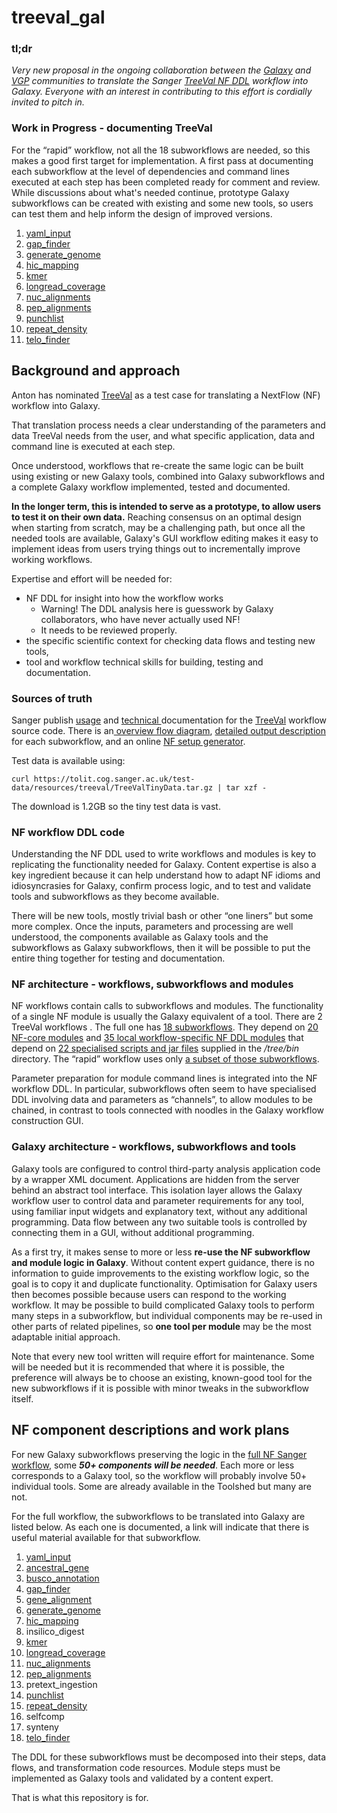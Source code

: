 # treeval_gal

### tl;dr
*Very new proposal in the ongoing collaboration between the [Galaxy](https://galaxyproject.org/) and [VGP](https://vertebrategenomesproject.org/) communities to 
translate the Sanger [TreeVal NF DDL](https://github.com/sanger-tol/treeval/tree/dev) workflow into Galaxy. Everyone with an interest in contributing to
this effort is cordially invited to pitch in.*

### Work in Progress - documenting TreeVal

For the “rapid” workflow, not all the 18 subworkflows are needed, so this makes a good first target for implementation.
A first pass at documenting each subworkflow at the level of dependencies and command lines executed at each step has been completed ready for comment and review.
While discussions about what's needed continue, prototype Galaxy subworkflows can be created with existing and some new tools, so users can test them and help inform the design of improved versions. 

1. [yaml_input](yaml_input)
4. [gap_finder](gap_finder)
6.  [generate_genome](generate_genome)
7. [hic_mapping](hic_mapping)
9. [kmer](kmer)
10. [longread_coverage](longread_coverage)
11. [nuc_alignments](nuc_alignments)
12. [pep_alignments](pep_alignments)
14. [punchlist](punchlist)
15. [repeat_density](repeat_density)
18. [telo_finder](telo_finder)


<h2>Background and approach</h2>

Anton has nominated [TreeVal](https://github.com/sanger-tol/treeval/tree/dev) as a test case for translating a NextFlow (NF) workflow into Galaxy.

That translation process needs a clear understanding of the parameters and data TreeVal needs from the user, and what specific application, data and command line is executed at each step.

Once understood, workflows that re-create the same logic can be built using existing or new Galaxy tools, combined into Galaxy subworkflows and a complete Galaxy workflow implemented, tested and documented.

**In the longer term, this is intended to serve as a prototype, to allow users to test it on their own data.**
Reaching consensus on an optimal design when starting from scratch, may be a challenging path, but once all the needed tools are available, Galaxy's GUI workflow editing makes it easy to implement ideas
from users trying things out to incrementally improve working workflows.


Expertise and effort will be needed for:

* NF DDL for insight into how the workflow works
  * Warning! The DDL analysis here is guesswork by Galaxy collaborators, who have never actually used NF!
  * It needs to be reviewed properly.
* the specific scientific context for checking data flows and testing new tools,
* tool and workflow technical skills for building, testing and documentation.

<h3>Sources of truth</h3>

Sanger publish [usage](https://pipelines.tol.sanger.ac.uk/treeval/dev/usage) and [technical ](https://github.com/sanger-tol/treeval/blob/dev/docs/usage.md)documentation for the [TreeVal](https://github.com/sanger-tol/treeval/tree/dev) workflow source code. There is an[ overview flow diagram](https://raw.githubusercontent.com/sanger-tol/treeval/dev/docs/images/v1-1-0/treeval_1_1_0_full_diagram.png), [detailed output description](https://github.com/sanger-tol/treeval/blob/dev/docs/output.md) for each subworkflow, and an online [NF setup generator](https://pipelines.tol.sanger.ac.uk/launch?id=1700725399_4e71a73a94cf).

Test data is available using:

```
curl https://tolit.cog.sanger.ac.uk/test-data/resources/treeval/TreeValTinyData.tar.gz | tar xzf -
```

The download is 1.2GB so the tiny test data is vast.

<h3>NF workflow DDL code</h3>

Understanding the NF DDL used to write workflows and modules is key to replicating the functionality needed for Galaxy. Content expertise is also a key ingredient because it can help understand how to adapt NF idioms and idiosyncrasies for Galaxy, confirm process logic, and to test and validate tools and subworkflows as they become available.

There will be new tools, mostly trivial bash or other “one liners” but some more complex. Once the inputs, parameters and processing are well understood, the components available as Galaxy tools and the subworkflows as Galaxy subworkflows, then it will be possible to put the entire thing together for testing and documentation.

<h3>NF architecture - workflows, subworkflows and modules</h3>


NF workflows contain calls to subworkflows and modules. The functionality of a single NF module is usually the Galaxy equivalent of a tool. There are 2 TreeVal workflows . The full one has [18 subworkflows](https://github.com/sanger-tol/treeval/tree/dev/subworkflows/local). They depend on [20 NF-core modules](https://github.com/sanger-tol/treeval/tree/dev/modules/nf-core) and [35 local workflow-specific NF DDL modules](https://github.com/sanger-tol/treeval/tree/dev/subworkflows/local) that depend on [22 specialised scripts and jar files](https://github.com/sanger-tol/treeval/tree/dev/bin) supplied in the _/tree/bin_ directory.  The “rapid” workflow uses only [a subset of those subworkflows](https://github.com/sanger-tol/treeval/blob/dev/workflows/treeval_rapid.nf).

Parameter preparation for module command lines is integrated into the NF workflow DDL. In particular, subworkflows often seem to have specialised DDL involving data and parameters as “channels”, to allow modules to be chained, in contrast to tools connected with noodles in the Galaxy workflow construction GUI.

<h3>Galaxy architecture - workflows, subworkflows and tools</h3>

Galaxy tools are configured to control third-party analysis application code by a wrapper XML document. Applications are hidden from the server behind an abstract tool interface. This isolation layer allows the 
Galaxy workflow user to control data and parameter requirements for any tool, using familiar input widgets and explanatory text, without any additional programming. Data flow between any two suitable tools is controlled by connecting them in a GUI, without additional programming.  

As a first try, it makes sense to more or less **re-use the NF subworkflow and module logic in Galaxy**.
Without content expert guidance, there is no information to guide improvements to the existing workflow logic, so the goal is to copy it and duplicate functionality.
Optimisation for Galaxy users then becomes possible because users can respond to the working workflow. It may be possible to build complicated Galaxy tools to perform many steps in a subworkflow, but individual components may be re-used in other parts of related pipelines, so **one tool per module** may be the most adaptable initial approach.

Note that every new tool written will require effort for maintenance. Some will be needed but it is recommended that where it is possible,
the preference will always be to choose an existing, known-good tool for the new subworkflows if it is possible with minor tweaks in the subworkflow itself.


<h2>NF component descriptions and work plans</h2>

For new Galaxy subworkflows preserving the logic in
the [full NF Sanger workflow](https://raw.githubusercontent.com/sanger-tol/treeval/dev/docs/images/v1-1-0/treeval_1_1_0_full_diagram.png),
some **_50+ components will be needed_**.
Each more or less corresponds to a Galaxy tool, so the workflow will probably involve 50+ individual tools.
Some are already available in the Toolshed but many are not.

For the full workflow, the subworkflows to be translated into Galaxy are listed below.
As each one is documented, a link will indicate that there is useful material available for that subworkflow.

1. [yaml_input](yaml_input)
2. [ancestral_gene](ancestral_gene)
3. [busco_annotation](busco_annotation)
4. [gap_finder](gap_finder)
5. [gene_alignment](gene_alignment)
6. [generate_genome](generate_genome)
7. [hic_mapping](hic_mapping)
8. insilico_digest
9. [kmer](kmer)
10. [longread_coverage](longread_coverage)
11. [nuc_alignments](nuc_alignments)
12. [pep_alignments](pep_alignments)
13. pretext_ingestion
14. [punchlist](punchlist)
15. [repeat_density](repeat_density)
16. selfcomp
17. synteny
18. [telo_finder](telo_finder)

The DDL for these subworkflows must be decomposed into their steps, data flows, and transformation code resources. Module steps must be implemented as Galaxy tools and validated by a content expert.

That is what this repository is for.
